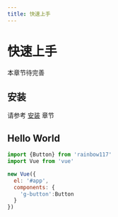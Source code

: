 ```yaml
---
title: 快速上手
---
```

# 快速上手
本章节待完善
## 安装
请参考 [安装](../install/) 章节
## Hello World

```javascript
import {Button} from 'rainbow117'
import Vue from 'vue'

new Vue({
  el: '#app',
  components: {
    'g-button':Button
  }
})
```